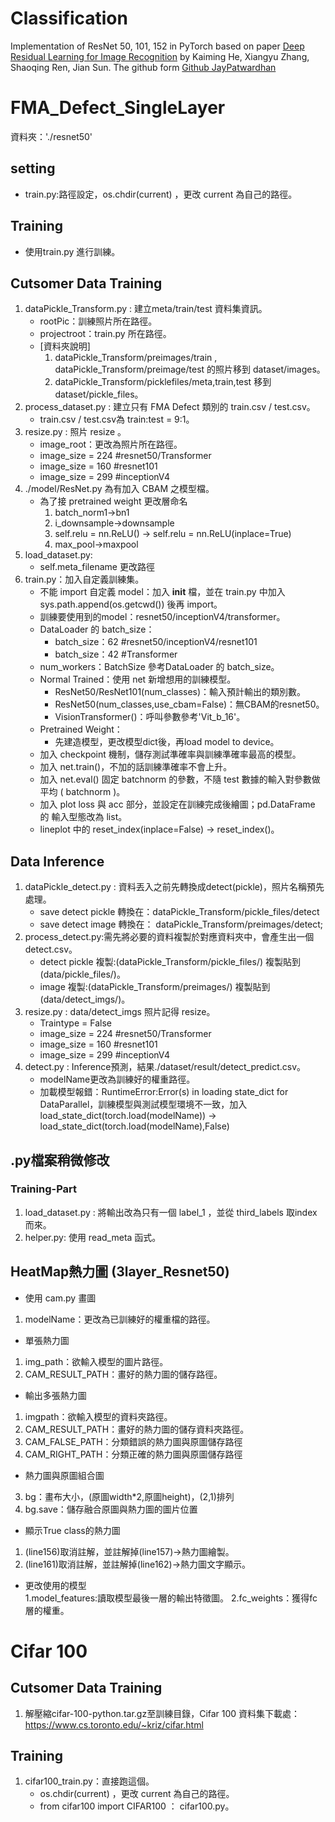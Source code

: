 ﻿# Classification
Implementation of ResNet 50, 101, 152 in PyTorch based on paper [Deep Residual Learning for Image Recognition] by Kaiming He, Xiangyu Zhang, Shaoqing Ren, Jian Sun. 
The github form [Github JayPatwardhan]

# FMA_Defect_SingleLayer
資料夾：'./resnet50'
## setting
- train.py:路徑設定，os.chdir(current) ，更改 current 為自己的路徑。

## Training 
- 使用train.py 進行訓練。

## Cutsomer Data Training 
1. dataPickle_Transform.py : 建立meta/train/test 資料集資訊。
    - rootPic：訓練照片所在路徑。
    - projectroot：train.py 所在路徑。
    - [資料夾說明]
        1. dataPickle_Transform/preimages/train , dataPickle_Transform/preimage/test 的照片移到 dataset/images。
        2. dataPickle_Transform/picklefiles/meta,train,test 移到dataset/pickle_files。
2. process_dataset.py : 建立只有 FMA Defect 類別的 train.csv /  test.csv。
    - train.csv /  test.csv為 train:test = 9:1。
3. resize.py : 照片 resize 。
    - image_root：更改為照片所在路徑。
    - image_size = 224 #resnet50/Transformer
    - image_size = 160 #resnet101
    - image_size = 299 #inceptionV4
4. ./model/ResNet.py 為有加入 CBAM 之模型檔。
    - 為了接 pretrained weight 更改層命名 
        1. batch_norm1->bn1
        2. i_downsample->downsample
        3. self.relu = nn.ReLU() -> self.relu = nn.ReLU(inplace=True)
        4. max_pool->maxpool
5. load_dataset.py:
    - self.meta_filename 更改路徑
6. train.py：加入自定義訓練集。
    - 不能 import 自定義 model：加入 __init__ 檔，並在 train.py 中加入 sys.path.append(os.getcwd()) 後再 import。
    - 訓練要使用到的model：resnet50/inceptionV4/transformer。
    - DataLoader 的 batch_size：
        - batch_size：62 #resnet50/inceptionV4/resnet101
        - batch_size：42 #Transformer
    - num_workers：BatchSize 參考DataLoader 的 batch_size。
    - Normal Trained：使用 net 新增想用的訓練模型。
        - ResNet50/ResNet101(num_classes)：輸入預計輸出的類別數。
        - ResNet50(num_classes,use_cbam=False)：無CBAM的resnet50。
        - VisionTransformer()：呼叫參數參考'Vit_b_16'。
    - Pretrained Weight：
        - 先建造模型，更改模型dict後，再load model to device。
    - 加入 checkpoint 機制，儲存測試準確率與訓練準確率最高的模型。
    - 加入 net.train()，不加的話訓練準確率不會上升。
    - 加入 net.eval() 固定 batchnorm 的參數，不隨 test 數據的輸入對參數做平均 ( batchnorm )。
    - 加入 plot loss 與 acc 部分，並設定在訓練完成後繪圖；pd.DataFrame 的 輸入型態改為 list。
    - lineplot 中的 reset_index(inplace=False) -> reset_index()。

## Data Inference
1. dataPickle_detect.py : 資料丟入之前先轉換成detect(pickle)，照片名稱預先處理。
    - save detect pickle 轉換在：dataPickle_Transform/pickle_files/detect
    - save detect image 轉換在： dataPickle_Transform/preimages/detect;
2. process_detect.py:需先將必要的資料複製於對應資料夾中，會產生出一個detect.csv。
    - detect pickle 複製:(dataPickle_Transform/pickle_files/) 複製貼到 (data/pickle_files/)。
    - image 複製:(dataPickle_Transform/preimages/) 複製貼到 (data/detect_imgs/)。
3. resize.py : data/detect_imgs 照片記得 resize。
    - Traintype = False
    - image_size = 224 #resnet50/Transformer
    - image_size = 160 #resnet101
    - image_size = 299 #inceptionV4
4. detect.py :  Inference預測，結果./dataset/result/detect_predict.csv。
    - modelName更改為訓練好的權重路徑。
    - 加載模型報錯：RuntimeError:Error(s) in loading state_dict for DataParallel，訓練模型與測試模型環境不一致，加入 load_state_dict(torch.load(modelName)) -> load_state_dict(torch.load(modelName),False)

## .py檔案稍微修改
### Training-Part
1. load_dataset.py : 將輸出改為只有一個 label_1 ，並從 third_labels 取index 而來。
2. helper.py: 使用 read_meta 函式。

## HeatMap熱力圖 (3layer_Resnet50)
- 使用 cam.py 畫圖
1. modelName：更改為已訓練好的權重檔的路徑。
- 單張熱力圖
1. img_path：欲輸入模型的圖片路徑。
2. CAM_RESULT_PATH：畫好的熱力圖的儲存路徑。
- 輸出多張熱力圖
1. imgpath：欲輸入模型的資料夾路徑。
2. CAM_RESULT_PATH：畫好的熱力圖的儲存資料夾路徑。
3. CAM_FALSE_PATH：分類錯誤的熱力圖與原圖儲存路徑
4. CAM_RIGHT_PATH：分類正確的熱力圖與原圖儲存路徑
- 熱力圖與原圖組合圖
3. bg：畫布大小，(原圖width*2,原圖height)，(2,1)排列
4. bg.save：儲存融合原圖與熱力圖的圖片位置
- 顯示True class的熱力圖
1. (line156)取消註解，並註解掉(line157)->熱力圖繪製。
2. (line161)取消註解，並註解掉(line162)->熱力圖文字顯示。
- 更改使用的模型  
1.model_features:讀取模型最後一層的輸出特徵圖。
2.fc_weights：獲得fc層的權重。

# Cifar 100

## Cutsomer Data Training
1. 解壓縮cifar-100-python.tar.gz至訓練目錄，Cifar 100 資料集下載處：
https://www.cs.toronto.edu/~kriz/cifar.html

## Training
1. cifar100_train.py：直接跑這個。
    - os.chdir(current) ，更改 current 為自己的路徑。
    - from cifar100 import CIFAR100 ： cifar100.py。

[Deep Residual Learning for Image Recognition]: https://arxiv.org/pdf/1512.03385.pdf "Deep Residual Learning for Image Recognition"
[Github JayPatwardhan]: https://github.com/JayPatwardhan/ResNet-PyTorch/tree/master "Github - JayPatwardhan"
